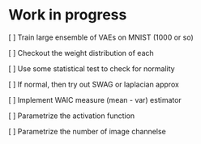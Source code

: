 # Work in progress

[ ] Train large ensemble of VAEs on MNIST (1000 or so)

[ ] Checkout the weight distribution of each

[ ] Use some statistical test to check for normality

[ ] If normal, then try out SWAG or laplacian approx

[ ] Implement WAIC measure (mean - var) estimator

[ ] Parametrize the activation function

[ ] Parametrize the number of image channelse